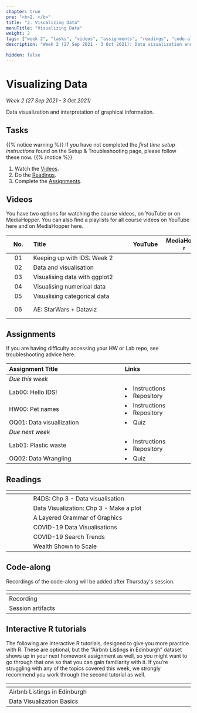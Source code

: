 ```yaml
---
chapter: true
pre: "<b>2. </b>"
title: "2. Visualizing Data"
menuTitle: "Visualizing Data"
weight: 2
tags: ["week 2", "tasks", "videos", "assignments", "readings", "code-along", "tutorials"] 
description: "Week 2 (27 Sep 2021 - 3 Oct 2021): Data visualization and interpretation of graphical information."

hidden: false
---
```


# Visualizing Data

_Week 2 (27 Sep 2021 - 3 Oct 2021)_

Data visualization and interpretation of graphical information.

## Tasks
{{% notice warning %}}
If you have not completed the <em>first time setup instructions</em> found on the <a id="troubleshoot">Setup & Troubleshooting</a> page, please follow these now.
{{% /notice %}}

<ol>
  <li>Watch the <a href="#videos">Videos</a>.</li>
  <li>Do the <a href="#readings">Readings</a>.</li>
  <li>Complete the <a href="#assignments">Assignments</a>.</li>
</ol>

## Videos

<p style="text-align: left">You have two options for watching the course videos, on YouTube or on MediaHopper. You can also find a playlists for all course videos on YouTube <a id="playlistyt">here</a> and on MediaHopper <a id="playlistmh">here</a>.

| <div style="width:50px;text-align:center">No.</div> | <div style="width:250px;text-align:left">Title</div> | <div style="width:80px;text-align:center">YouTube</div> | <div style="width:100px;text-align:center">MediaHopper</div> |  <div style="width:80px;text-align:center">Slides</div> | <div style="width:170px;text-align:center">Additional Links</div> | 
|:---:|:---------------------|:-------:|:-----------:|:--------:|:------|
| 01  | Keeping up with IDS: Week 2 | <a id="W2L1YT"><span style="color: red;"><i class="fab fa-youtube fa-lg" /></span></a> | <a id="W2L1MH"><span style="color: #0A1E3F;"><i class="fas fa-file-video fa-lg"/></span></a> | - | - |
| 02  | 	Data and visualisation      | <a id="W2L2YT"><span style="color: red;"><i class="fab fa-youtube fa-lg" /></span></a> | <a id="W2L2MH"><span style="color: #0A1E3F;"><i class="fas fa-file-video fa-lg"/></span></a> | <a id="W2L2S"><span style="color: #4b5357;"><i class="fas fa-desktop fa-lg"/></span></a>  | <li><a href="/errata#W202">Errata</a></li> |
| 03  | Visualising data with ggplot2    | <a id="W2L3YT"><span style="color: red;"><i class="fab fa-youtube fa-lg" /></span></a> | <a id="W2L3MH"><span style="color: #0A1E3F;"><i class="fas fa-file-video fa-lg"/></span></a> | <a id="W2L3S"><span style="color: #4b5357;"><i class="fas fa-desktop fa-lg"/></span></a> | - |
| 04  | Visualising numerical data   | <a id="W2L4YT"><span style="color: red;"><i class="fab fa-youtube fa-lg" /></span></a> | <a id="W2L4MH"><span style="color: #0A1E3F;"><i class="fas fa-file-video fa-lg"/></span></a> | <a id="W2L4S"><span style="color: #4b5357;"><i class="fas fa-desktop fa-lg"/></span></a> | - |
| 05  | Visualising categorical data     | <a id="W2L5YT"><span style="color: red;"><i class="fab fa-youtube fa-lg" /></span></a> | <a id="W2L5MH"><span style="color: #0A1E3F;"><i class="fas fa-file-video fa-lg"/></span></a> | <a id="W2L5S"><span style="color: #4b5357;"><i class="fas fa-desktop fa-lg"/></span></a> | - |
| 06  | AE: StarWars + Dataviz | <a id="W2L6YT"><span style="color: red;"><i class="fab fa-youtube fa-lg" /></span></a> | <a id="W2L6MH"><span style="color: #0A1E3F;"><i class="fas fa-file-video fa-lg"/></span></a> | - | <li><a href="/errata#W206">Errata</a></li> <li><a id="AE3">AE3. Repository</a></li> |

## Assignments

<p style="text-align: left">If you are having difficulty accessing your HW or Lab repo, see troubleshooting advice <a id="troubleshoot2">here</a>.</p>

| <div style="width:300px;text-align:left">Assignment Title</div> | <div style="width:170px;text-align:left">Links</div> | <div style="width:180px;text-align:left">Due</div> |
|:---|:---|:---|
| *Due this week* | | | 
| Lab00: Hello IDS!| <li><a id="LAB0I">Instructions</a></li> <li><a id="LAB0R">Repository</a></li>| Tue, 28 Sep, 16:00 UK |
| HW00: Pet names | <li><a id="HW0I">Instructions</a></li> <li><a id="HW0R">Repository</a></li> | Thur, 30 Sep, 16:00 UK |
| OQ01: Data visuallization | <li><a id="OQ1">Quiz</a></li> | Sun, 03 Oct, 23:59 UK |
| *Due next week* | | | 
| Lab01: Plastic waste | <li><a id="LAB1I">Instructions</a></li> <li><a id="LAB1R">Repository</a></li> | Tue, 05 Oct, 16:00 UK |
| OQ02: Data Wrangling | <li><a id="OQ2">Quiz</a></li> | Sun, 10 Oct, 23:59 UK |

## Readings

| <div style="width:50px"></div>  | <div style="width:420px"></div>  |  <div style="width:200px"></div> |
|:---:|:---|:---:|
| <i class="fas fa-book"></i> | R4DS: <a id="R4DS3">Chp 3 - Data visualisation</a> | **Required** |
| <i class="fas fa-book"></i> | Data Visualization: <a id="DV3">Chp 3 - Make a plot</a> | **Required** |
| <i class="fab fa-readme"></i> | <a id="LayeredGG">A Layered Grammar of Graphics</a> | Optional |
| <i class="fas fa-chart-bar"></i> | <a id="COVIDvis">COVID-19 Data Visualisations</a> | Optional |
| <i class="fas fa-chart-bar"></i> | <a id="COVIDsymptom">COVID-19 Search Trends</a> | Optional |
| <i class="fas fa-chart-bar"></i> | <a id="wealth">Wealth Shown to Scale</a> | Optional |

## Code-along

<p style="text-align: left"> Recordings of the code-along will be added after Thursday's session.</p>

| <div style="width:200px"></div>  | <div style="width:480px"></div>  |
|:---|:---|
| Recording | |
| Session artifacts ||

## Interactive R tutorials

<p style="text-align: left"> The following are interactive R tutorials, designed to give you more practice with R. These are optional, but the “Airbnb Listings in Edinburgh” dataset shows up in your next homework assignment as well, so you might want to go through that one so that you can gain familiarity with it. If you’re struggling with any of the topics covered this week, we strongly recommend you work through the second tutorial as well.</p>

|  <div style="width:480px"></div>  |  <div style="width:200px"></div>  |
|:---|:---|
| <a id="RT2">Airbnb Listings in Edinburgh</a> | Related to HW01 |
| <a id="RT1">Data Visualization Basics</a> | Extra practice |
